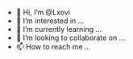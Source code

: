 - 👋 Hi, I’m @Lxovi
- 👀 I’m interested in ...
- 🌱 I’m currently learning ...
- 💞️ I’m looking to collaborate on ...
- 📫 How to reach me ...

<!---
Lxovi/Lxovi is a ✨ special ✨ repository because its `README.md` (this file) appears on your GitHub profile.
You can click the Preview link to take a look at your changes.
--->
